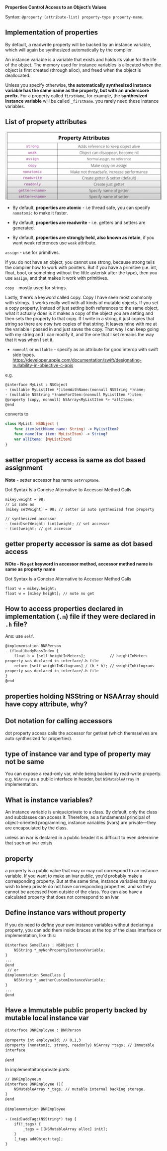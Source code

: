 

**Properties Control Access to an Object’s Values**

Syntax: `@property (attribute-list) property-type property-name;`

## Implementation of properties

By default, a readwrite property will be backed by an instance variable, which will again be synthesized automatically by the compiler.

An instance variable is a variable that exists and holds its value for the life of the object. The memory used for instance variables is allocated when the object is first created (through alloc), and freed when the object is deallocated.

Unless you specify otherwise, **the automatically synthesized instance variable has the same name as the property, but with an underscore prefix.** For a property called `firstName`, for example, the **synthesized instance variable** will be called `_firstName`. you rarely need these instance variables.


## List of property attributes

![here](images/classproperties.png)

* By default, **properties are atomic** - i.e thread safe, you can specify `nonatomic` to make it faster.

* By default, **properties are readwrite** - i.e. getters and setters are generated.

* By default, **properties are strongly held, also known as retain**, if you want weak references use `weak` attribute.

`assign` - use for primitives.

If you do not have an object, you cannot use strong, because strong tells the compiler how to work with pointers. But if you have a primitive (i.e. int, float, bool, or something without the little asterisk after the type), then you use `assign`, and that makes it work with primitives.

`copy` - mostly used for strings.

Lastly, there’s a keyword called copy. Copy I have seen most commonly with strings. It works really well with all kinds of mutable objects. If you set a copy property, instead of just setting both references to the same object, what it actually does is it makes a copy of the object you are setting and then sets the property to that copy. If I write in a string, it just copies that string so there are now two copies of that string. It leaves mine with me at the variable I passed in and just saves the copy. That way I can keep going with my string and I can modify it, and the one that I set remains the way that it was when I set it.

* `nonnull` or `nullable` - specify as an attribute for good interop with swift side types. https://developer.apple.com/documentation/swift/designating-nullability-in-objective-c-apis

e.g. 
```objc
@interface MyList : NSObject
- (nullable MyListItem *)itemWithName:(nonnull NSString *)name;
- (nullable NSString *)nameForItem:(nonnull MyListItem *)item;
@property (copy, nonnull) NSArray<MyListItem *> *allItems;
@end
```
converts to
```swift
class MyList: NSObject {
    func item(withName name: String) -> MyListItem?
    func name(for item: MyListItem) -> String?
    var allItems: [MyListItem]
}
```

## setter property access is same as dot based assignment

**Note** - setter accessor has name `setPropName`.

Dot Syntax Is a Concise Alternative to Accessor Method Calls



```objc
mikey.weight = 98;
// is same as
[mikey setWeight] = 98; // setter is auto synthesized from property
```

```objc
// synthesized accessor
- (void)setWeight: (int)weight; // set accessor
- (int)weight; // get accessor
```

## getter property accessor is same as dot based access

**NOte - No `get` keyword in accessor method, accessor method name is same as property name** 

Dot Syntax Is a Concise Alternative to Accessor Method Calls

```objc
float w = mikey.height;
float w = [mikey height]; // note no get 
```

## How to access properties declared in implementation (`.m`) file if they were declared in `.h` file?

Ans: use `self`.

```objc
@implementation BNRPerson
- (float)bodyMassIndex {
    float h = [self heightInMeters];           // heightInMeters property was declared in interface/.h file
    return [self weightInKilograms] / (h * h); // weightInKilograms property was declared in interface/.h file
}
@end
```
## properties holding NSString or NSAArray should have copy attribute, why?

## Dot notation for calling accessors

dot property access calls the accessor for get/set (which themsselves are auto synthesized for properties).


## type of instance var and type of property may not be same

You can expose a read-only var, while being backed by read-write property.
e.g. `NSArray` as a public interface in header, but `NSMutableArray` in implementation.

## What is instance variables?

An instance variable is unique/private to a class. By default, only the class and subclasses can access it. Therefore, as a fundamental principal of object-oriented programming, instance variables (ivars) are private—they are encapsulated by the class.

unless an ivar is declared in a public header it is difficult to even determine that such an ivar exists

## property

a property is a public value that may or may not correspond to an instance variable. If you want to make an ivar public, you'd probably make a corresponding property. But at the same time, instance variables that you wish to keep private do not have corresponding properties, and so they cannot be accessed from outside of the class. You can also have a calculated property that does not correspond to an ivar.

## Define instance vars without property

If you do need to define your own instance variables without declaring a property, you can add them inside braces at the top of the class interface or implementation, like this:

```objc
@interface SomeClass : NSObject {
    NSString *_myNonPropertyInstanceVariable;
}
...
@end
 // or
@implementation SomeClass {
    NSString *_anotherCustomInstanceVariable;
}
...
@end
```

## Have a Immutable public property backed by mutable local instance var

```objc
@interface BNREmployee : BNRPerson

@property int employeeId; // 0,1,3
@property (nonatomic, strong, readonly) NSArray *tags; // Immutable interface

@end
```


In implementaiton/private parts:
```objc
// BNREmployee.m
@interface BNREmployee (){
    NSMutableArray *_tags; // mutable internal backing storage.
}
@end

@implementation BNREmployee

- (void)addTag:(NSString*) tag {
    if(!_tags) {
        _tags = [[NSMutableArray alloc] init];
    }
    [_tags addObject:tag];
}
```